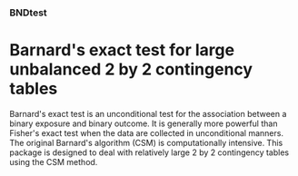 ### BNDtest
# Barnard's exact test for large unbalanced 2 by 2 contingency tables
Barnard's exact test is an unconditional test for the association between a binary exposure and binary outcome. It is generally more powerful than Fisher's exact test when the data are collected in unconditional manners. The original Barnard's algorithm (CSM) is computationally intensive. This package is designed to deal with relatively large 2 by 2 contingency tables using the CSM method.
